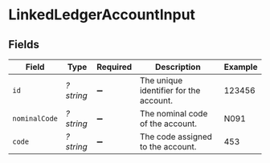 # LinkedLedgerAccountInput


## Fields

| Field                                  | Type                                   | Required                               | Description                            | Example                                |
| -------------------------------------- | -------------------------------------- | -------------------------------------- | -------------------------------------- | -------------------------------------- |
| `id`                                   | *?string*                              | :heavy_minus_sign:                     | The unique identifier for the account. | 123456                                 |
| `nominalCode`                          | *?string*                              | :heavy_minus_sign:                     | The nominal code of the account.       | N091                                   |
| `code`                                 | *?string*                              | :heavy_minus_sign:                     | The code assigned to the account.      | 453                                    |